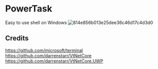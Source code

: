 # PowerTask
Easy to use shell on Windows
![814e856b013e25dee36c46d17c4d3d0](https://user-images.githubusercontent.com/23057110/159118302-edd0f7cb-977d-4dfb-bd8e-3bfa5f2843e1.png)

## Credits
https://github.com/microsoft/terminal
https://github.com/darrenstarr/VtNetCore
https://github.com/darrenstarr/VtNetCore.UWP

